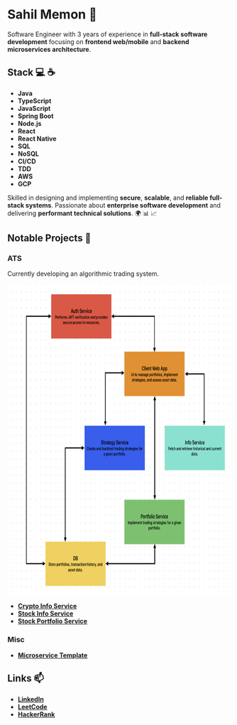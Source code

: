 # Sahil Memon 👋

Software Engineer with 3 years of experience in **full-stack software development** focusing on **frontend web/mobile** and **backend microservices architecture**. 

## Stack 💻 ☕️

- **Java**
- **TypeScript**
- **JavaScript**
- **Spring Boot**
- **Node.js**
- **React**
- **React Native**
- **SQL**
- **NoSQL**
- **CI/CD**
- **TDD**
- **AWS**
- **GCP**

Skilled in designing and implementing **secure**, **scalable**, and **reliable full-stack systems**. Passionate about **enterprise software development** and delivering **performant technical solutions**. 🌍 📊 📈

## Notable Projects 🚀

### ATS

Currently developing an algorithmic trading system.

<img src="./ATS.png" alt="ATS" width="800" height="700" />

- [**Crypto Info Service**](https://github.com/sahilm8/crypto_info_svc)
- [**Stock Info Service**](https://github.com/sahilm8/stock_info_svc)
- [**Stock Portfolio Service**](https://github.com/sahilm8/stock_portfolio_svc)

### Misc
- [**Microservice Template**](https://github.com/sahilm8/microservice_template)

## Links 📫

- [**LinkedIn**](https://www.linkedin.com/in/sahil-memon-917242321/)
- [**LeetCode**](https://leetcode.com/u/sahilm8/)
- [**HackerRank**](https://www.hackerrank.com/profile/sahilm8)
